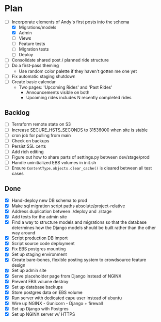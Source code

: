 # Plan

- [ ] Incorporate elements of Andy's first posts into the schema
  - [x] Migrations/models
  - [x] Admin
  - [ ] Views
  - [ ] Feature tests
  - [ ] Migration tests
  - [ ] Deploy
- [ ] Consolidate shared post / planned ride structure
- [ ] Do a first-pass theming
  - Use random color palette if they haven't gotten me one yet
- [ ] Fix automatic staging shutdown
- [ ] Create basic calendar
  - Two pages: 'Upcoming Rides' and 'Past Rides'
    - Announcements visible on both
    - Upcoming rides includes N recently completed rides

## Backlog

- [ ] Terraform remote state on S3
- [ ] Increase SECURE_HSTS_SECONDS to 31536000 when site is stable
- [ ] cron job for pulling from main
- [ ] Check on backups
- [ ] Persist SSL certs
- [ ] Add rich editing
- [ ] Figure out how to share parts of settings.py between dev/stage/prod
- [ ] Handle uninitialized EBS volumes in init.sh
- [ ] Ensure `ContentType.objects.clear_cache()` is cleared between all test cases

## Done

- [x] Hand-deploy new DB schema to prod
- [x] Make sql migration script paths absolute/project-relative
- [x] Address duplication between ./deploy and ./stage
- [x] Add tests for the admin site
- [x] Find a way to structure models and migrations so that the database determines how the Django models should be built rather than the other way around
- [x] Script production DB import
- [x] Script source code deployment
- [x] Fix EBS postgres mounting
- [x] Set up staging environment
- [x] Create bare-bones, flexible posting system to crowdsource feature design
- [x] Set up admin site
- [x] Serve placeholder page from Django instead of NGINX
- [x] Prevent EBS volume destroy
- [x] Set up database backups
- [x] Store postgres data on EBS volume
- [x] Run server with dedicated capu user instead of ubuntu
- [x] Wire up NGINX - Gunicorn - Django + firewall
- [x] Set up Django with Postgres
- [x] Set up NGINX server w/ HTTPS